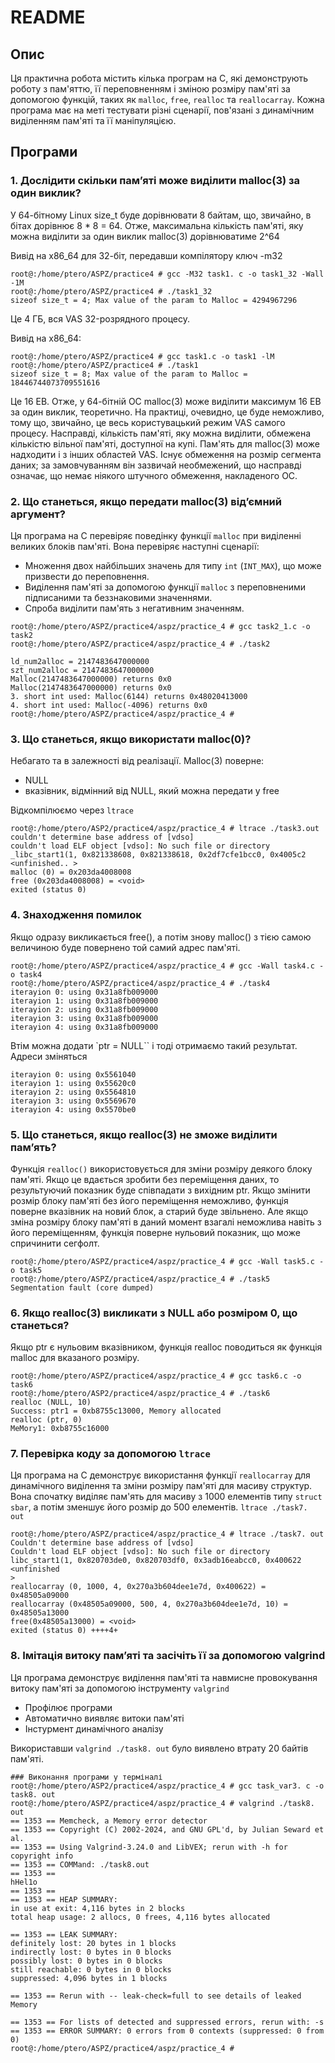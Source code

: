 # README

## Опис

Ця практична робота містить кілька програм на C, які демонструють роботу з пам'яттю, її переповненням і зміною розміру пам'яті за допомогою функцій, таких як `malloc`, `free`, `realloc` та `reallocarray`. Кожна програма має на меті тестувати різні сценарії, пов'язані з динамічним виділенням пам'яті та її маніпуляцією.


## Програми

### 1. Дослідити скільки пам’яті може виділити malloc(3) за один виклик?
У 64-бітному Linux size_t буде дорівнювати 8 байтам, що, звичайно, в бітах дорівнює 8 * 8 = 64. Отже, максимальна кількість пам'яті, яку можна виділити за один виклик malloc(3) дорівнюватиме 2^64

Вивід на x86_64 для 32-біт, передавши компілятору ключ -m32
```
root@:/home/ptero/ASPZ/practice4 # gcc -M32 task1. c -o task1_32 -Wall -1M
root@:/home/ptero/ASPZ/practice4 # ./task1_32
sizeof size_t = 4; Max value of the param to Malloc = 4294967296
```
Це 4 ГБ, вся VAS 32-розрядного процесу.

Вивід на x86_64:
```
root@:/home/ptero/ASPZ/practice4 # gcc task1.c -o task1 -lM
root@:/home/ptero/ASPZ/practice4 # ./task1
sizeof size_t = 8; Max value of the param to Malloc = 18446744073709551616
```
Це 16 EB. Отже, у 64-бітній ОС malloc(3) може виділити максимум 16 EB за один виклик, теоретично.
На практиці, очевидно, це буде неможливо, тому що, звичайно, це весь користувацький режим VAS самого процесу. Насправді, кількість пам'яті, яку можна виділити, обмежена кількістю вільної пам'яті, доступної на купі. Пам'ять для malloc(3) може надходити і з інших областей VAS. Існує обмеження на розмір сегмента даних; за замовчуванням він зазвичай необмежений, що насправді означає, що немає ніякого штучного обмеження, накладеного ОС.

### 2. Що станеться, якщо передати malloc(3) від’ємний аргумент?
Ця програма на C перевіряє поведінку функції `malloc` при виділенні великих блоків пам'яті. Вона перевіряє наступні сценарії:

- Множення двох найбільших значень для типу `int` (`INT_MAX`), що може призвести до переповнення.
- Виділення пам'яті за допомогою функції `malloc` з переповненими підписаними та беззнаковими значеннями.
- Спроба виділити пам'ять з негативним значенням.
```
root@:/home/ptero/ASPZ/practice4/aspz/practice_4 # gcc task2_1.c -o task2
root@:/home/ptero/ASPZ/practice4/aspz/practice_4 # ./task2

ld_num2alloc = 2147483647000000
szt_num2alloc = 2147483647000000
Malloc(2147483647000000) returns 0x0
Malloc(2147483647000000) returns 0x0
3. short int used: Malloc(6144) returns 0x48020413000
4. short int used: Malloc(-4096) returns 0x0
root@:/home/ptero/ASPZ/practice4/aspz/practice_4 #
```

### 3. Що станеться, якщо використати malloc(0)?
Небагато та в залежності від реалізації. Malloc(3) поверне:
- NULL
- вказівник, відмінний від NULL, який можна передати у free

Відкомпілюємо через `ltrace`
```
root@:/home/ptero/ASP2/practice4/aspz/practice_4 # ltrace ./task3.out
couldn't determine base address of [vdso]
couldn't load ELF object [vdso]: No such file or directory
_libc_start1(1, 0x821338608, 0x821338618, 0x2df7cfe1bcc0, 0x4005c2 <unfinished.. >
malloc (0) = 0x203da4008008
free (0x203da4008008) = <void>
exited (status 0)
```
### 4. Знаходження помилок
Якщо одразу викликається free(), а потім знову malloc() з тією самою величиною буде повернено той самий адрес пам'яті. 
```
root@:/home/ptero/ASPZ/practice4/aspz/practice_4 # gcc -Wall task4.c -o task4
root@:/home/ptero/ASPZ/practice4/aspz/practice_4 # ./task4
iterayion 0: using 0x31a8fb009000
iterayion 1: using 0x31a8fb009000
iterayion 2: using 0x31a8fb009000
iterayion 3: using 0x31a8fb009000
iterayion 4: using 0x31a8fb009000
```
Втім можна додати `ptr = NULL`` і тоді отримаємо такий результат. Адреси зміняться
```
iterayion 0: using 0x5561040
iterayion 1: using 0x55620c0
iterayion 2: using 0x5564810
iterayion 3: using 0x5569670
iterayion 4: using 0x5570be0
```
### 5. Що станеться, якщо realloc(3) не зможе виділити пам’ять?
Функція `realloc()` використовується для зміни розміру деякого блоку пам'яті. Якщо це вдається зробити без переміщення даних, то результуючий показник буде співпадати з вихідним ptr. Якщо змінити розмір блоку пам'яті без його переміщення неможливо, функція поверне вказівник на новий блок, а старий буде звільнено. Але якщо зміна розміру блоку пам'яті в даний момент взагалі неможлива навіть з його переміщенням, функція поверне нульовий показник, що може спричинити сегфолт.
```
root@:/home/ptero/ASPZ/practice4/aspz/practice_4 # gcc -Wall task5.c -o task5
root@:/home/ptero/ASPZ/practice4/aspz/practice_4 # ./task5
Segmentation fault (core dumped)
```
### 6. Якщо realloc(3) викликати з NULL або розміром 0, що станеться?
Якщо ptr є нульовим вказівником, функція realloc поводиться як функція malloc для вказаного розміру.
```
root@:/home/ptero/ASPZ/practice4/aspz/practice_4 # gcc task6.c -o task6
root@:/home/ptero/ASP2/practice4/aspz/practice_4 # ./task6
realloc (NULL, 10)
Success: ptr1 = 0xb8755c13000, Memory allocated
realloc (ptr, 0)
MeMory1: 0xb8755c16000
```
### 7. Перевірка коду за допомогою `ltrace`
Ця програма на C демонструє використання функції `reallocarray` для динамічного виділення та зміни розміру пам'яті для масиву структур. Вона спочатку виділяє пам'ять для масиву з 1000 елементів типу `struct sbar`, а потім зменшує його розмір до 500 елементів. 
`ltrace ./task7. out`
```
root@:/home/ptero/ASPZ/practice4/aspz/practice_4 # ltrace ./task7. out
Couldn't determine base address of [vdso]
Couldn't load ELF object [vdso]: No such file or directory
libc_start1(1, 0x820703de0, 0x820703df0, 0x3adb16eabcc0, 0x400622 <unfinished
>
reallocarray (0, 1000, 4, 0x270a3b604dee1e7d, 0x400622) = 0x48505a09000
reallocarray (0x48505a09000, 500, 4, 0x270a3b604dee1e7d, 10) = 0x48505a13000
free(0x48505a13000) = <void>
exited (status 0) ++++4+
```
### 8. Імітація витоку пам’яті та засічіть її за допомогою valgrind

Ця програма демонструє виділення пам'яті та навмисне провокування витоку пам'яті за допомогою інструменту `valgrind` 
- Профілює програми
- Автоматично виявляє витоки пам'яті
- Інстурмент динамічного аналізу
  
Використавши `valgrind ./task8. out` було виявлено втрату 20 байтів пам'яті.
```
### Виконання програми у терміналі root@:/home/ptero/ASP2/practice4/aspz/practice_4 # gcc task_var3. c -o task8. out
root@:/home/ptero/ASPZ/practice4/aspz/practice_4 # valgrind ./task8. out
== 1353 == Memcheck, a Memory error detector
== 1353 == Copyright (C) 2002-2024, and GNU GPL'd, by Julian Seward et al.
== 1353 == Using Valgrind-3.24.0 and LibVEX; rerun with -h for copyright info
== 1353 == COMMand: ./task8.out
== 1353 ==
hHel1o
== 1353 ==
== 1353 == HEAP SUMMARY:
in use at exit: 4,116 bytes in 2 blocks
total heap usage: 2 allocs, 0 frees, 4,116 bytes allocated

== 1353 == LEAK SUMMARY:
definitely lost: 20 bytes in 1 blocks
indirectly lost: 0 bytes in 0 blocks
possibly lost: 0 bytes in 0 blocks
still reachable: 0 bytes in 0 blocks
suppressed: 4,096 bytes in 1 blocks

== 1353 == Rerun with -- leak-check=full to see details of leaked Memory

== 1353 == For lists of detected and suppressed errors, rerun with: -s
== 1353 == ERROR SUMMARY: 0 errors from 0 contexts (suppressed: 0 from 0)
root@:/home/ptero/ASPZ/practice4/aspz/practice_4 #

```
